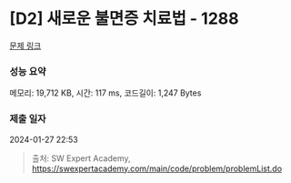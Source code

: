 # [D2] 새로운 불면증 치료법 - 1288 

[문제 링크](https://swexpertacademy.com/main/code/problem/problemDetail.do?contestProbId=AV18_yw6I9MCFAZN) 

### 성능 요약

메모리: 19,712 KB, 시간: 117 ms, 코드길이: 1,247 Bytes

### 제출 일자

2024-01-27 22:53



> 출처: SW Expert Academy, https://swexpertacademy.com/main/code/problem/problemList.do